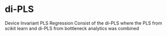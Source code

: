 # di-PLS
Device Invariant PLS Regression
Consist of the di-PLS where the PLS from scikit learn and di-PLS from bottleneck analytics was combined
